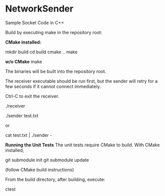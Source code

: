 # NetworkSender
Sample Socket Code in C++

Build by executing make in the repository root:

**CMake installed:**

mkdir build
cd build
cmake ..
make


**w/o CMake**
make


The binaries will be built into the repository root.

The receiver executable should be run first, but the sender will retry for a few seconds if it cannot connect immediately.

Ctrl-C to exit the receiver.

./receiver

./sender test.txt

or

cat test.txt | ./sender -

**Running the Unit Tests**
The unit tests require CMake to build.
With CMake installed,

git submodule init
git submodule update

(follow CMake build instructions)

From the build directory, after building, execute:

ctest
